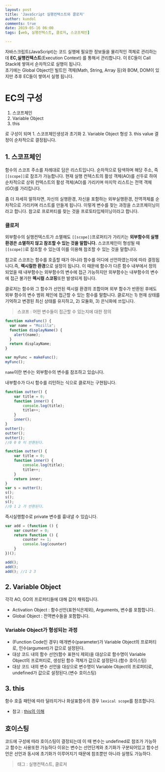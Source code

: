 ```yaml
---
layout: post
title: 'JavaScript 실행컨텍스트와 클로저'
author: kundol
comments: true
date: 2019-05-16 06:00
tags: [web, 실행컨텍스트, 클로저, 스코프체인]

---   
```

자바스크립트(JavaScript)는 코드 실행에 필요한 정보들을 물리적인 객체로 관리하는데  **EC,실행컨텍스트**(Execution Context) 를 통해서 관리합니다. 이 EC들이 Call Stack에 쌓여서 순차적으로 실행이 됩니다.  
초기에는 Global Object인  빌트인 객체(Math, String, Array 등)와 BOM, DOM이 있지만 추후 EC들이 쌓여서 실행 됩니다. 

# EC의 구성
1. 스코프체인
2. Variable Object
3. this

로 구성이 되며 1. 스코프체인생성과 초기화 2.  Variable Object 형성 3. this value 결정이 순차적으로 결정됩니다. 

## 1. 스코프체인
함수의 스코프 주소를 차례대로 담은 리스트입니다. 순차적으로 탐색하며 해당 주소, 즉 `[[scope]]`로 참조가 가능합니다. 
현재 실행 컨텍스트의 활성 객체(AO)를 선두로 하여 순차적으로 상위 컨텍스트의 활성 객체(AO)를 가리키며 마지막 리스트는 전역 객체(GO)를 가리킵니다. 

좀 더 자세히 말하자면, 자신의 실행환경, 자신을 포함하는 외부실행환경, 전역객체를 순차적으로 가리키며 리스트를 만들게 됩니다. 이렇게 변수를 찾는 과정을 스코프체이닝이라고 합니다. 참고로 프로퍼티를 찾는 것을 프로토타입체이닝이라고 합니다.  

### 클로저 
외부함수의 실행컨텍스트가 소멸해도 `[[scope]]`프로퍼티가 가리키는 **외부함수의 실행환경은 소멸하지 않고 참조할 수 있는 것을 말합니다.** 스코프체인이 형성될 때 `[[scope]]`로 참조할 수 있는데 이를 이용해 참조할 수 있는 것을 말합니다.

참고로 스코프는 함수를 호출할 때가 아니라 함수를 어디에 선언하였는지에 따라 결정됩니다.즉, **렉시컬한 환경**으로 설정이 됩니다. 
이 때문에 함수가 다른 함수 내부에서 정의되었을 때 내부함수는 외부함수의 변수에 접근 가능하지만 외부함수는 내부함수의 변수에 접근 불가한 **렉시컬 스코핑**또한 발생되게 됩니다.  

클로저는 함수와 그 함수가 선언된 렉시컬 환경의 조합이며 외부 함수가 반환된 후에도 외부 함수의 변수 범위 체인에 접근할 수 있는 함수를 말합니다. 클로저는 1) 현재 상태를 기억하고 변경된 최신 상태를 유지하고, 2) 모듈화, 3) 은닉화에 쓰입니다.

 > 스코프 : 어떤 변수들이 접근할 수 있는지에 대한 정의 


```js
function makeFunc() {
  var name = "Mozilla";
  function displayName() {
    alert(name);
  }
  return displayName;
}

var myFunc = makeFunc();
myFunc();
```
`name`이란 변수는 외부함수의 변수를 참조하고 있습니다. 

내부함수가 다시 함수를 리턴하는 식으로 클로저는 구현됩니다.
```js
function outter() {
    var title = 0;
    function inner() {
        console.log(title);
        title++;
    }
    inner();
}
outter();
outter();
outter();
//0 0 0 이 반환된다. 

function outter() {
    var title = 0;
    function inner() {
        console.log(title);
        title++;
    } 
    return inner;
}
var s = outter(); 
s();
s();
s();  
//0 1 2 가 반환된다. 
``` 

즉시실행함수로 private 변수를 흉내낼 수 있습니다. 
```js
var add = (function () {
    var counter = 0;
    return function () {
        counter += 1; 
        console.log(counter) 
    }
})();

add();
add();
add(); //1 2 3
```

## 2. Variable Object
각각 AO, GO의 프로퍼티들에 대해 값이 채워집니다. 
 - Activation Object : 함수선언(표현식은제외), Arguments, 변수를 포함합니다. 
 - Global Object : 전역변수들을 포함합니다. 

### Variable Object가 형성되는 과정
 - (Function Code인 경우) 매개변수(parameter)가 Variable Object의 프로퍼티로, 인수(argument)가 값으로 설정된다.
 - 대상 코드 내의 함수 선언(함수 표현식 제외)을 대상으로 함수명이 Variable Object의 프로퍼티로, 생성된 함수 객체가 값으로 설정된다.(함수 호이스팅)
 - 대상 코드 내의 변수 선언을 대상으로 변수명이 Variable Object의 프로퍼티로, undefined가 값으로 설정된다.(변수 호이스팅) 

## 3. this
함수 호출 패턴에 따라 달라지거나 화살표함수의 경우 `lexical scope`를 참조합니다.
 - 참고 : [this의 이해](https://wnghdcjfe.github.io/2019/05/08/JavaScript-This/)
 
## 호이스팅 
코드에 구성에 따라 호이스팅이 결정되는데 이 때 변수는 undefined로 참조가 가능하고 함수는 사용또한 가능하다 이유는 변수는 선언단계와 초기화가 구분되어있고 함수선언은 선언과 동시에 초기화가 이루어지기 때문에  참조뿐만 아니라 실행도 가능하다. 

  > 태그 : 실행컨텍스트, 클로저 

